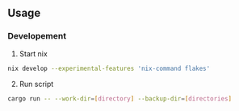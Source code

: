 ## Usage

### Developement

1. Start nix
```bash
nix develop --experimental-features 'nix-command flakes'
```

2. Run script

```bash
cargo run -- --work-dir=[directory] --backup-dir=[directories]
```
